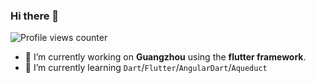 ### Hi there 👋

![Profile views counter](https://komarev.com/ghpvc/?username=rhymelph)


- 🔭 I’m currently working on **Guangzhou** using the **flutter framework**.
- 🌱 I’m currently learning `Dart`/`Flutter`/`AngularDart`/`Aqueduct`


